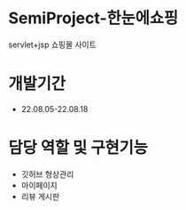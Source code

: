 # SemiProject-한눈에쇼핑

servlet+jsp 쇼핑몰 사이트

# 개발기간

* 22.08.05-22.08.18

# 담당 역할 및 구현기능

* 깃허브 형상관리
* 마이페이지
* 리뷰 게시판

